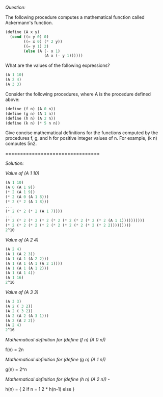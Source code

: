 *Question:*

The following procedure computes a mathematical function called Ackermann's function.

```scheme
(define (A x y)
  (cond ((= y 0) 0)
        ((= x 0) (* 2 y))
        ((= y 1) 2)
        (else (A (- x 1)
                 (A x (- y 1))))))
```

What are the values of the following expressions?

```scheme
(A 1 10)
(A 2 4)
(A 3 3)
```

Consider the following procedures, where A is the procedure defined above:

```scheme
(define (f n) (A 0 n))
(define (g n) (A 1 n))
(define (h n) (A 2 n))
(define (k n) (* 5 n n))
```

Give concise mathematical definitions for the functions computed by the procedures f, g, and h for positive integer values of n. For example, (k n) computes 5n2. 

================================

*Solution:*

*Value of (A 1 10)*

```scheme
(A 1 10)
(A 0 (A 1 9))
(* 2 (A 1 9))
(* 2 (A 0 (A 1 8)))
(* 2 (* 2 (A 1 8)))
...
(* 2 (* 2 (* 2 (A 1 7))))
...
(* 2 (* 2 (* 2 (* 2 (* 2 (* 2 (* 2 (* 2 (* 2 (A 1 1))))))))))
(* 2 (* 2 (* 2 (* 2 (* 2 (* 2 (* 2 (* 2 (* 2 2)))))))))
2^10
```

*Value of (A 2 4)*

```scheme
(A 2 4)
(A 1 (A 2 3))
(A 1 (A 1 (A 2 2)))
(A 1 (A 1 (A 1 (A 2 1))))
(A 1 (A 1 (A 1 2)))
(A 1 (A 1 4))
(A 1 16)
2^16
```

*Value of (A 3 3)*

```scheme
(A 3 3)
(A 2 ( 3 2))
(A 2 ( 3 2))
(A 2 (A 2 (A 3 1)))
(A 2 (A 2 2))
(A 2 4)
2^16
```

*Mathematical definition for (define (f n) (A 0 n))*

f(n) = 2n

*Mathematical definition for (define (g n) (A 1 n))*

g(n) = 2^n

*Mathematical definition for (define (h n) (A 2 n))* -

h(n) = {
         2 if n = 1
         2 * h(n-1) else
       }
